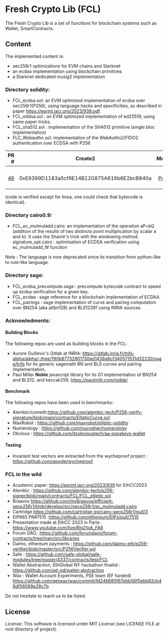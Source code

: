 # Fresh Crypto Lib (FCL)

The Fresh Crypto Lib is a set of functions for blockchain systems such as Wallet, SmartContracts.

## Content

The implemented content is:

- sec256r1 optimizations for EVM chains and Starknet
- an ecdaa implementation using blockchain primitives
- a Starknet dedicated musig2 implementation

### Directory solidity:

- FCL_ecdsa.sol: an EVM optimized implementation of ecdsa over sec256r1(P256), using language hacks and specificities,
  as described in paper https://eprint.iacr.org/2023/939.pdf.
- FCL_eddsa.sol : an EVM optimized implementation of ed25519, using same paper tricks.
- FCL_sha512.sol : implementation of the SHA512 primitive (single bloc implementation)
- FLC_Webauthn.sol: implementation of the WebAuthn2/FIDO2 authentication over ECDSA with P256
<!--- FCL_ecdaa.sol: an EVM version of the ECDAA anonymous attestation for anonymous airdrops -->

|                                                           PR # | Create2                                    |                                          Mainnets                                          | Testnets                                                                                                                                                                                                                                                                                                                          |
| -------------------------------------------------------------: | ------------------------------------------ | :----------------------------------------------------------------------------------------: | :-------------------------------------------------------------------------------------------------------------------------------------------------------------------------------------------------------------------------------------------------------------------------------------------------------------------------------- |
|                                                                |                                            |                                                                                            |                                                                                                                                                                                                                                                                                                                                   |
| [46](https://github.com/rdubois-crypto/FreshCryptoLib/pull/46) | 0xE9399D1183a5cf9E14B120875A616b6E2bcB840a | [Polygon](https://polygonscan.com/address/0xe9399d1183a5cf9e14b120875a616b6e2bcb840a#code) | [Optimism](https://goerli-optimism.etherscan.io/address/0xe9399d1183a5cf9e14b120875a616b6e2bcb840a#code), [Sepolia](https://sepolia.etherscan.io/address/0xe9399d1183a5cf9e14b120875a616b6e2bcb840a#code), [Linea](https://explorer.goerli.linea.build/address/0xE9399D1183a5cf9E14B120875A616b6E2bcB840a/contracts#address-tabs) |

(code is verified except for linea, one could check that bytecode is identical).

### Directory cairo0.9:

- FCL_ec_mulmuladd.cairo: an implementation of the operation aP+bQ (addition of the results of two distincts point
  multiplication by scalar a and b). It uses the Shamir's trick with the windowing method. signature_opt.cairo :
  optimisation of ECDSA verification using ec_mulmuladd_W function

<!---* FCL_cairo_secp : optimization of the ECDSA function over sec256r1, using starkware implementation with ec_mulmuladdW_sec256k1 (original implementation from Starkware commons here:https://github.com/https://github.com/starkware-libs/cairo-lang/tree/master/src/starkware/cairo/common/cairo_secp)-->

<!---* FCL_cairo_secp256k1 : optimization of the ECDSA function over sec256k1 using ec_mulmuladdW_sec256r1 (original implementation from Cartridge here:https://github.com/cartridge-gg/cairo-secp256r1) -->

<!---*FCL_musig2: Original implementation of the Schnorr verification algorithm. Please note that it is a custom implementation (cryptographically equivalent, but not identical to BlockStream implementation).
Namely arbitrary domain separator, choice of hash, byte ordering and annoying little choices are not compatible with Musig2 BIP proposal.-->

Note : The language is now deprecated since its transition from python-like to rust-like language.

### Directory sage:

- FCL_ecdsa_precompute.sage : precompute bytecode contract to speed up ecdsa verification for a given key.
- FCL_ecdaa : sage reference for a blockchain implementation of ECDAA
- FCL_pairings : sage implementation of curve and pairing computation over BN254 (aka altbn128) and BLS12381 using INRIA
  sources.

### Acknowledments:

#### Building Blocks

The following repos are used as building blocks in the FCL:

- Aurore Guillevic's Gitlab at INRIA:
  https://gitlab.inria.fr/tnfs-alpha/alpha/-/tree/190b87732901750ed1438a8cf340571531d32230/sage/tnfs for its generic
  sagemath BN and BLS curves and pairing implementation.
- Paul Miller **Noble** javascript library for its G1 implementation of BN254 and BLS12, and keccak256.
  https://paulmillr.com/noble/

#### Benchmark

The following repos have been used in benchmarks:

- Alembic/cometh:https://github.com/alembic-tech/P256-verify-signature/blob/main/contracts/EllipticCurve.sol
- MaxRobot : https://github.com/maxrobot/elliptic-solidity
- Numerology : https://github.com/nucypher/numerology
- Obvious : https://github.com/itsobvioustech/aa-passkeys-wallet

#### Testing

- Invariant test vectors are extracted from the wycheproof project : https://github.com/google/wycheproof

### FCL in the wild

- Academic paper: https://eprint.iacr.org/2023/939 for EthCC2023
- Alembic : https://github.com/alembic-tech/p256-signer/blob/main/contracts/FCL/FCL_elliptic.sol
- Braavos https://github.com/myBraavos/efficient-secp256r1/blob/develop/src/secp256r1/ec_mulmuladd.cairo
- Cartridge https://github.com/cartridge-gg/cairo-secp256r1/pull/3
- EIP665 PR#7515 :https://github.com/ethereum/EIPs/pull/7515
- Presentation made at EthCC 2023 in Paris: https://www.youtube.com/live/Rlq21oA_FA8
- Forum DAO, :https://github.com/forumdaos/forum-contracts/tree/main/src/libraries
- Daimo, ethereum payments : https://github.com/daimo-eth/p256-verifier/blob/master/src/P256Verifier.sol
- Safe : https://github.com/safe-global/safe-modules/tree/master/4337/contracts/test/FCL
- Wallet Abstraction, EthGlobal NY hackathon finalist : https://github.com/qd-qd/wallet-abstraction
- Wax : Wallet Account Experiments, PSE team (EF funded)
  https://github.com/getwax/wax/commit/fd246685f67ebb56f5ebb82cb48df56088e28c7b

Do not hesitate to reach us to be listed.

## License

License: This software is licensed under MIT License (see LICENSE FILE at root directory of project).
